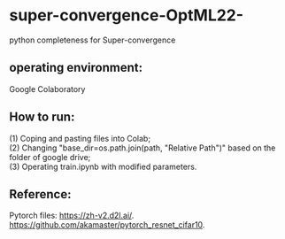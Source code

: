 # super-convergence-OptML22-
python completeness for Super-convergence


## operating environment:
Google Colaboratory

## How to run:
(1) Coping and pasting files into Colab;  
(2) Changing "base_dir=os.path.join(path, "Relative Path")" based on the folder of google drive;   
(3) Operating train.ipynb with modified parameters. 

## Reference:
Pytorch files: https://zh-v2.d2l.ai/.     
https://github.com/akamaster/pytorch_resnet_cifar10.    
